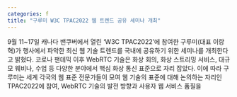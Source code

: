 ```yaml
---
categories: f
title: "구루미 W3C TPAC2022 웹 트렌드 공유 세미나 개최"
---
```

9월 11~17일 캐나다 밴쿠버에서 열린 ‘W3C TPAC2022’에 참여한 구루미(대표 이랑혁)가 행사에서 파악한 최신 웹 기술 트렌드를 국내에 공유하기 위한 세미나를 개최한다고 밝혔다.									코로나 팬데믹 이후 WebRTC 기술은 화상 회의, 화상 스트리밍 서비스, 대규모 웨비나, 수업 등 다양한 분야에서 핵심 화상 통신 표준으로 자리 잡았다. 이에 따라 구루미는 세계 각국의 웹 표준 전문가들이 모여 웹 기술의 표준에 대해 논의하는 자리인 TPAC2022에 참여, WebRTC 기술의 발전 방향과 사용자 웹 서비스 품질을